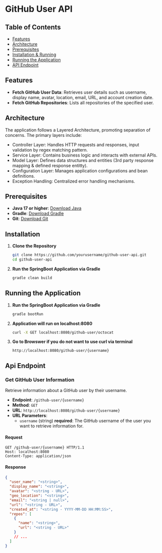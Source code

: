 # GitHub User API

## Table of Contents

- [Features](#features)
- [Architecture](#architecture)
- [Prerequisites](#prerequisites)
- [Installation & Running](#installation)
- [Running the Application](#running-the-application)
- [API Endpoint](#api-endpoint)

## Features

- **Fetch GitHub User Data**: Retrieves user details such as username, display name, avatar, location, email, URL, and account creation date.
- **Fetch GitHub Repositories**: Lists all repositories of the specified user.

## Architecture

The application follows a Layered Architecture, promoting separation of concerns. 
The primary layers include:

- Controller Layer: Handles HTTP requests and responses, input validation by regex matching pattern.
- Service Layer: Contains business logic and interacts with external APIs.
- Model Layer: Defines data structures and entities (3rd party response mapping & defined response entitty).
- Configuration Layer: Manages application configurations and bean definitions.
- Exception Handling: Centralized error handling mechanisms.


## Prerequisites

- **Java 17 or higher**: [Download Java](https://www.oracle.com/java/technologies/javase-jdk17-downloads.html)
- **Gradle**: [Download Gradle](https://gradle.org/install/)
- **Git**: [Download Git](https://git-scm.com/downloads)

## Installation

1. **Clone the Repository**

   ```bash
   git clone https://github.com/yourusername/github-user-api.git
   cd github-user-api
2. **Run the SpringBoot Application via Gradle**
   ```bash
   gradle clean build 
   

## Running the Application
1. **Run the SpringBoot Application via Gradle**
   ```bash
   gradle bootRun
   
2. **Application will run on localhost:8080**
   ```bash
   curl -X GET localhost:8080/github-user/octocat

3. **Go to Browswer if you do not want to use curl via terminal**
   
   ```http://localhost:8080/github-user/{username}``` 


## Api Endpoint


### Get GitHub User Information

Retrieve information about a GitHub user by their username.

- **Endpoint**: `/github-user/{username}`
- **Method**: `GET`
- **URL**: `http://localhost:8080/github-user/{username}`
- **URL Parameters**:
   - `username` (string) **required**: The GitHub username of the user you want to retrieve information for.

#### Request

```http
GET /github-user/{username} HTTP/1.1
Host: localhost:8080
Content-Type: application/json
```

#### Response

```json
{
  "user_name": "<string>",
  "display_name": "<string>",
  "avatar": "<string - URL>",
  "geo_location": "<string>",
  "email": "<string | null>",
  "url": "<string - URL>",
  "created_at": "<string - YYYY-MM-DD HH:MM:SS>",
  "repos": [
    {
      "name": "<string>",
      "url": "<string - URL>"
    }
    // ... 
  ]
}

